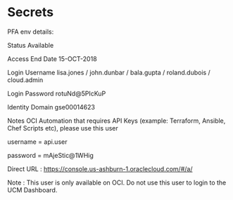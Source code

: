 # Secrets 


PFA env details:

Status	  Available

Access End Date	  15-OCT-2018

Login Username	  lisa.jones / john.dunbar / bala.gupta / roland.dubois / cloud.admin

Login Password	  rotuNd@5PIcKuP    

Identity Domain	  gse00014623

Notes	OCI Automation that requires API Keys (example: Terraform, Ansible, Chef Scripts etc), please use this user

username = api.user

password = mAjeStic@1WHig

Direct URL : https://console.us-ashburn-1.oraclecloud.com/#/a/

Note : This user is only available on OCI. Do not use this user to login to the UCM Dashboard.
